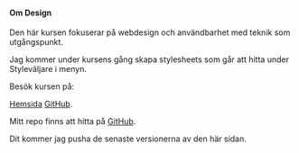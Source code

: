 #### Om Design

Den här kursen fokuserar på webdesign och användbarhet med teknik som utgångspunkt.

Jag kommer under kursens gång skapa stylesheets som går att hitta under Styleväljare i menyn.

Besök kursen på:

[Hemsida](https://dbwebb.se/kurser/design-v2)
[GitHub](https://github.com/dbwebb-se/design).

Mitt repo finns att hitta på [GitHub](https://github.com/nilshollmer/designv2).

Dit kommer jag pusha de senaste versionerna av den här sidan.
